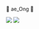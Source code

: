 🌼 ae_Ong 🌼


<img src="https://img.shields.io/badge/Spring boot-green?style=flat&logo=Springboot&logoColor=CC6699"/>
<img src="https://img.shields.io/badge/JAVA-bule?style=flat&logo=#000000&logoColor=CC6699"/>
